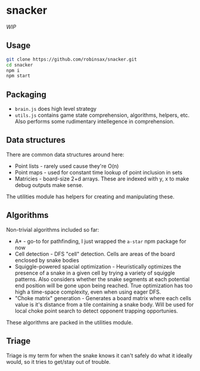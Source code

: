 # snacker

*WIP*

## Usage

```bash
git clone https://github.com/robinsax/snacker.git
cd snacker
npm i
npm start
```

## Packaging

* `brain.js` does high level strategy
* `utils.js` contains game state comprehension, algorithms, helpers, etc.
	Also performs some rudimentary intellegence in comprehension.

## Data structures

There are common data structures around here:
* Point lists - rarely used cause they're O(n)
* Point maps - used for constant time lookup of point inclusion in sets
* Matricies - board-size 2+d arrays. These are indexed with y, x to make
	debug outputs make sense.

The utilities module has helpers for creating and manipulating these.

## Algorithms

Non-trivial algorithms included so far:
* A* - go-to for pathfinding, I just wrapped the `a-star` npm package for now
* Cell detection - DFS "cell" detection. Cells are areas of the board enclosed 
	by snake bodies
* Squiggle-powered spacial optimization - Heuristically optimizes the presence of a snake in
	a given cell by trying a variety of squiggle patterns. Also considers whether the
	snake segments at each potential end position will be gone upon being reached. True
	optimization has too high a time-space complexity, even when using eager DFS.
* "Choke matrix" generation - Generates a board matrix where each cells value is
	it's distance from a tile containing a snake body. Will be used for local choke
	point search to detect opponent trapping opportunies.

These algorithms are packed in the utilities module.

## Triage

Triage is my term for when the snake knows it can't safely do what it ideally would,
so it tries to get/stay out of trouble.
